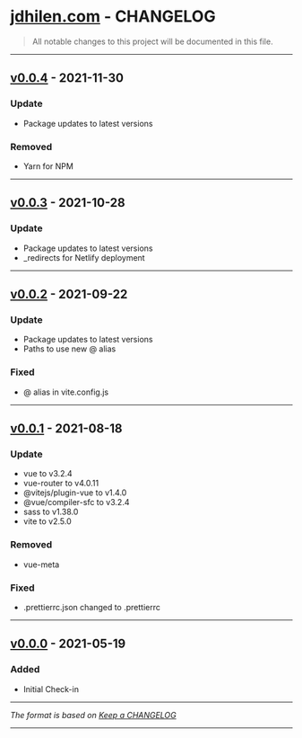 # [jdhilen.com](https://github.com/jdhillen/jdhillen.com) - CHANGELOG

> All notable changes to this project will be documented in this file.

---

## [v0.0.4](https://github.com/jdhillen/jdhillen.com/releases/tag/0.0.4) - 2021-11-30

### Update

- Package updates to latest versions

### Removed

- Yarn for NPM

---

## [v0.0.3](https://github.com/jdhillen/jdhillen.com/releases/tag/0.0.3) - 2021-10-28

### Update

- Package updates to latest versions
- _redirects for Netlify deployment

---

## [v0.0.2](https://github.com/jdhillen/jdhillen.com/releases/tag/0.0.2) - 2021-09-22

### Update

- Package updates to latest versions
- Paths to use new @ alias

### Fixed

- @ alias in vite.config.js

---

## [v0.0.1](https://github.com/jdhillen/jdhillen.com/releases/tag/0.0.1) - 2021-08-18

### Update

- vue to v3.2.4
- vue-router to v4.0.11
- @vitejs/plugin-vue to v1.4.0
- @vue/compiler-sfc to v3.2.4
- sass to v1.38.0
- vite to v2.5.0

### Removed

- vue-meta

### Fixed

- .prettierrc.json changed to .prettierrc

---

## [v0.0.0](https://github.com/jdhillen/jdhillen.com/releases/tag/0.0.0) - 2021-05-19

### Added

- Initial Check-in

---

_The format is based on [Keep a CHANGELOG](http://keepachangelog.com)_

---
